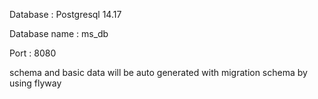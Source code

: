 Database : Postgresql 14.17

Database name : ms_db

Port : 8080

schema and basic data will be auto generated with migration schema by using flyway
